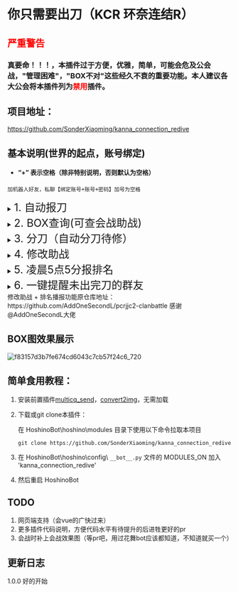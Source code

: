 # 你只需要出刀（KCR 环奈连结R）

## <font color=#FF0000>严重警告</font>

### 真要命！！！，本插件过于方便，优雅，简单，可能会危及公会战，"管理困难"，"BOX不对"这些经久不衰的重要功能。本人建议各大公会将本插件列为<font color=#FF0000>禁用</font>插件。

## 项目地址：

https://github.com/SonderXiaoming/kanna_connection_redive

## 基本说明(世界的起点，账号绑定)

* #### “+” 表示空格（除非特别说明，否则默认为空格）

```
加机器人好友，私聊【绑定账号+账号+密码】加号为空格
```

 <details><summary><font size=5 >1. 自动报刀</font></summary>
【出刀监控】机器人登录账号，监视出刀情况并记录<br>
【催刀】栞栞谁没出满三刀<br>
【当前战报】本期会战出刀情况<br>
【我的战报 + 游戏名称】 栞栞个人出刀情况<br>
【今日战报 + 游戏名称】 栞栞今日个人出刀情况<br>
【昨日战报 + 游戏名称】 栞栞昨日个人出刀情况<br>
【出刀详情 + 出刀编号】 栞栞你这刀怎么出的（出刀编号可以通过查看个人战报获得）<br>
【今日出刀】今日出刀情况<br>
【昨日出刀】昨日出刀情况<br>
【启用肃正协议】数据出现异常使用即可清空所有数据（危险！！！）<br>
【修正出刀 + 出刀编号 + （完整刀|尾刀|补偿）】修正错误的刀数记录<br>
【状态】查看当前进度<br>
【boss状态】看看boss里面有几个人<br>
【预约表】栞栞谁预约了<br>
【预约 + 数字 + （周目）+ （留言） 】预约boss, 周目和留言可不写，默认当前周目<br>
【取消预约 + （数字）】取消预约<br>
【清空预约 + （数字）】（仅）管理，清空预约<br>
【查树】栞栞树上有几个人<br>
【下树】寄，掉刀了<br>
【挂树 + 数字】失误了, 寄<br>
【sl】记录sl<br>
【sl?】栞栞今天有没有用过sl<br>
【申请出刀 + 数字 + （留言） 】 申请打boss，boss死亡自动清空<br>
【取消申请】 模拟10次挂10次，老子不打了</details>

 <details><summary><font size=5 >2. BOX查询(可查会战助战)</font></summary>
【刷新box缓存】会顶号，请注意，机器人自动上号记录你的box<br>
【box查询+角色名字】（@别人可以查别人，角色名输入【所有】则都查）<br>
【绑定本群公会】将自己绑定在这个群<br>
【删除本群公会绑定】将自己踢出公会（管理可以at别人实现踢人效果）<br>
【公会box查询+角色名字】查询绑定公会的玩家的box，不支持输入所有（卡不死你）<br>
【刷新助战缓存】会顶号，请注意，机器人自动上号记录公会助战<br>
【精确助战+角色名字】（角色名输入【所有】则都查）<br>
</details>

 <details><summary><font size=5 >3. 分刀（自动分刀待修）</font></summary>
分刀 [阶段] [毛分/毛伤] (类型) (BOSS) <br>
阶段：ABCD，对应公会战的四个阶段，支持跨面，如‘CCD’，和后面boss一一对应，只填写一个默认全是这一阶段 <br>
类型：T 代表自动刀，W 代表尾刀，S代表手动刀，填写多个代表都行，留空表示我全要 <br>
BOSS：1-5，对应公会战的一至五王，可以‘123’或者‘12’,也可以‘555’,留空表示哪个boss无所谓 <br>
作业序号：列表中作业的序号 <br>
 <br>
指令示例： <br>
分刀 A 毛分 <br>
(查询一阶段的所有分刀可能，按分数排序) <br>
分刀 A 毛分 123 <br>
(查询一阶段的1,2,3王所有分刀可能，按分数排序) <br>
分刀 A 毛分 T  <br>
(查询一阶段一王的AUTO刀所有分刀可能，按分数排序) <br>
分刀 A 毛分 T 123 <br>
(查询一阶段的1,2,3王所有AUTO刀分刀可能，按分数排序) <br>
注：指令示例中的空格均不可省略。 <br>
 <br>
【添加角色黑名单】 + 角色名称 <br>
（支持多角色，例如春环环奈，无空格） <br>
【添加角色缺失】 + 角色名称 <br> 
（支持多角色，例如春环环奈，无空格） <br>
【删除角色黑名单】 + 角色名称 <br>
（支持多角色，例如春环环奈，无空格） <br>
【删除角色缺失】 + 角色名称 <br>
（支持多角色，例如春环环奈，无空格） <br>
【删除作业黑名单】 + 作业id <br>
【添加作业黑名单】 + 作业id <br>
【查看角色缺失】（查看哪些角色缺失） <br>
【查看角色黑名单】（查看哪些角色是黑名单） <br> <br>
【查看作业黑名单】（查看哪些作业是黑名单） <br>
【清空角色缺失】（清空角色缺失） <br>
【清空角色黑名单】（清空角色黑名单） <br>
【清空作业黑名单】（清空作业黑名单） <br>
数据来源于: https://www.caimogu.cc/gzlj.html
</details>

 <details><summary><font size=5 >4. 修改助战</font></summary>
【助战帮助】查看帮助<br>
【开启修改助战】机器人登录账号，准备接收修改助战指令（可以与出刀监控登录的账号不同）<br>
【查助战人】查询现在是登录了哪一位群友的账号<br>
【修改助战XX】XX为角色名（支持常用外号），机器人会自动找到并替换助战，并返回该角色的详细信息<br>
【关闭修改助战】手动关闭此功能，号主上号时也会自动顶号退出
</details>

<details><summary><font size=5 >5. 凌晨5点5分报排名</font></summary>
会战期间，每天凌晨5点5分，向所有开启出刀监控的群推送当前排名<br>
会战排名每30分钟更新一次，因此5点5分的排名即为5点的排名
</details>

<details><summary><font size=5 >6. 一键提醒未出完刀的群友</font></summary>
【一键关联】自动尝试关联游戏内id和群友QQ号（查看每个游戏昵称是否为某位群友QQ昵称的子串）<br>
【关联+游戏内id+@某位群友】将某个游戏内id与某位群友的QQ号进行关联<br>
【一键提醒】@所有未出完刀的群友，指令后可加数字，代表提醒还有至少X刀没出的群友（似乎逻辑有点反人类，欢迎提出修改意见）<br>
 添加了EX装备的图片（已更新到2025/04/26为止的所有会战EX装备），避免联网获取时超时
</details>
修改助战 + 排名播报功能原仓库地址：https://github.com/AddOneSecondL/pcrjjc2-clanbattle
感谢@AddOneSecondL大佬

## BOX图效果展示

![f83157d3b7fe674cd6043c7cb57f24c6_720](https://github.com/user-attachments/assets/f89e4270-a4d4-4ad8-85c8-47c3730cc548)

## 简单食用教程：

1. 安装前置插件[multicq_send](https://github.com/SonderXiaoming/multicq_send)，[convert2img](https://github.com/SonderXiaoming/convert2img)，无需加载

2. 下载或git clone本插件：

   在 HoshinoBot\hoshino\modules 目录下使用以下命令拉取本项目

   ```
   git clone https://github.com/SonderXiaoming/kanna_connection_redive
   ```

3. 在 HoshinoBot\hoshino\config\ `__bot__.py` 文件的 MODULES_ON 加入 'kanna_connection_redive'

4. 然后重启 HoshinoBot

## TODO

1. 网页端支持（会vue的广快过来）
2. 更多插件代码说明，方便代码水平有待提升的后进牲更好的pr
3. 会战时补上会战效果图（等pr吧，用过花舞bot应该都知道，不知道就买一个）

## 更新日志

1.0.0 好的开始
